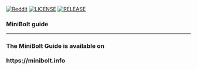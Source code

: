 [![Reddit](https://img.shields.io/badge/Reddit-%23FF4500.svg?logo=Reddit&logoColor=white)](https://www.reddit.com/r/minibolt/) [![LICENSE](https://img.shields.io/github/license/minibolt-guide/minibolt?color=blue)](https://opensource.org/licenses/MIT) [![RELEASE](https://img.shields.io/github/v/release/minibolt-guide/minibolt?label=latest%20release)](https://github.com/minibolt-guide/minibolt/releases)


### MiniBolt guide

---

<h3 align="left"> The MiniBolt Guide is available on
<br></br>
https://minibolt.info

</h3>

